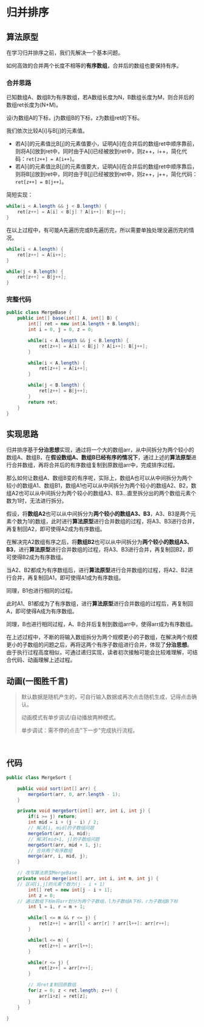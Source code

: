 # 归并排序

## 算法原型

在学习归并排序之前，我们先解决一个基本问题。

如何高效的合并两个长度不相等的**有序数组**，合并后的数组也要保持有序。
### 合并思路

已知数组A、数组B为有序数组，若A数组长度为N，B数组长度为M，则合并后的数组ret长度为(N+M)。

设i为数组A的下标，j为数组B的下标，z为数组ret的下标。

我们依次比较A[i]与B[j]的元素值。

- 若A[i]的元素值比B[j]的元素值要小，证明A[i]在合并后的数组ret中顺序靠前，则将A[i]放到ret中，同时由于A[i]已经被放到ret中，则z++，i++，简化代码：`ret[z++] = A[i++]`。
- 若A[i]的元素值比B[j]的元素值要大，证明A[i]在合并后的数组ret中顺序靠后，则将B[j]放到ret中，同时由于B[j]已经被放到ret中，则z++，j++，简化代码：`ret[z++] = B[j++]`。

简短实现：
```java
while(i < A.length && j < B.length) {
	ret[z++] = A[i] < B[j] ? A[i++]: B[j++];
}
```

在以上过程中，有可能A先遍历完或B先遍历完，所以需要单独处理没遍历完的情况。

```java
while(i < A.length) {
	ret[z++] = A[i++];
}

while(j < B.length) {
	ret[z++] = B[j++];
}
```

### 完整代码
```java
public class MergeBase {
    public int[] base(int[] A, int[] B) {
        int[] ret = new int[A.length + B.length];
        int i = 0, j = 0, z = 0;

        while(i < A.length && j < B.length) {
            ret[z++] = A[i] < B[j] ? A[i++]: B[j++];
        }

        while(i < A.length) {
            ret[z++] = A[i++];
        }

        while(j < B.length) {
            ret[z++] = B[j++];
        }
        return ret;
    }
}
```

## 实现思路

归并排序基于**分治思想**实现，通过将一个大的数组arr，从中间拆分为两个较小的数组A、数组B，在**假设数组A、数组B已经有序的情况下**，通过上述的**算法原型**进行合并数组，再将合并后的有序数组复制到原数组arr中，完成排序过程。

那么如何让数组A、数组B变的有序呢，实际上，数组A也可以从中间拆分为两个较小的数组A1、数组B1，数组A1也可以从中间拆分为两个较小的数组A2、B2，数组A2也可以从中间拆分为两个较小的数组A3、B3...直至拆分出的两个数组元素个数为1时，无法进行拆分。

假设，将**数组A2**也可以从中间拆分为**两个较小的数组A3、B3**，A3、B3是两个元素个数为1的数组，此时进行**算法原型**进行合并数组的过程，将A3、B3进行合并，再复制回A2，即可使得A2成为有序数组。

在解决完A2数组有序之后，将**数组B2**也可以从中间拆分为**两个较小的数组A3、B3**，进行**算法原型**进行合并数组的过程，将A3、B3进行合并，再复制回B2，即可使得B2成为有序数组。

当A2、B2都成为有序数组后，进行**算法原型**进行合并数组的过程，将A2、B2进行合并，再复制回A1，即可使得A1成为有序数组。

同理，B1也进行相同的过程。

此时A1、B1都成为了有序数组，进行**算法原型**进行合并数组的过程后，再复制回A，即可使得A成为有序数组。

同理，B也进行相同过程，A、B合并后复制到数组arr中，使得arr成为有序数组。

在上述过程中，不断的将输入数组拆分为两个规模更小的子数组，在解决两个规模更小的子数组的问题之后，再将这两个有序子数组进行合并，体现了**分治思想**。
由于执行过程高度相似，可通过递归实现，读者初次接触可能会比较难理解，可结合代码、动画理解上述过程。


## 动画(一图胜千言)

> 默认数据是随机产生的，可自行输入数据或再次点击随机生成，记得点击确认。
>
> 动画模式有单步调试/自动播放两种模式。
>
> 单步调试：需不停的点击"下一步"完成执行流程。

<br>
<merge-sort />

## 代码

```java
public class MergeSort {

    public void sort(int[] arr) {
        mergeSort(arr, 0, arr.length - 1);
    }

    private void mergeSort(int[] arr, int i, int j) {
        if(i >= j) return;
        int mid = i + (j - i) / 2;
        // 解决[i, mid]的子数组问题
        mergeSort(arr, i, mid);
        // 解决[mid+1, j]的子数组问题
        mergeSort(arr, mid + 1, j);
        // 合并两个有序数组
        merge(arr, i, mid, j);
    }

    // 改写算法原型MergeBase
    private void merge(int[] arr, int i, int m, int j) {
	// 区间[i,j]的元素个数为(j - i + 1)
        int[] ret = new int[j - i + 1];
        int z = 0;
	// 通过数组下标m将arr划分为两个子数组，l为子数组A下标，r为子数组B下标
        int l = i, r = m + 1;

        while(l <= m && r <= j) {
            ret[z++] = arr[l] < arr[r] ? arr[l++]: arr[r++];
        }

        while(l <= m) {
            ret[z++] = arr[l++];
        }

        while(r <= j) {
            ret[z++] = arr[r++];
        }

        // 将ret复制回原数组
        for(z = 0; z < ret.length; z++) {
            arr[i+z] = ret[z];
        }
    }

}
```







